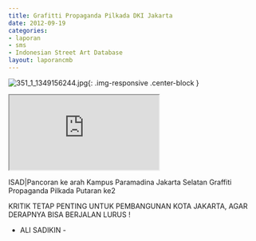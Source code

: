 ```yaml
---	
title: Grafitti Propaganda Pilkada DKI Jakarta
date: 2012-09-19
categories:	
- laporan
- sms
- Indonesian Street Art Database
layout: laporancmb	
---
```


![351_1_1349156244.jpg](/uploads/351_1_1349156244.jpg){: .img-responsive .center-block }

<div class="embed-responsive embed-responsive-16by9"><iframe class="embed-responsive-item" src="https://youtu.be/w5UFkcDvro8"></iframe></div>

ISAD\|Pancoran ke arah Kampus Paramadina Jakarta Selatan Graffiti Propaganda Pilkada Putaran ke2

KRITIK TETAP PENTING UNTUK PEMBANGUNAN KOTA JAKARTA, AGAR DERAPNYA BISA BERJALAN LURUS !
- ALI SADIKIN -

